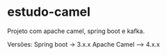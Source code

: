 # estudo-camel

Projeto com apache camel, spring boot e kafka.

Versões:
Spring boot -> 3.x.x
Apache Camel --> 4.x.x
